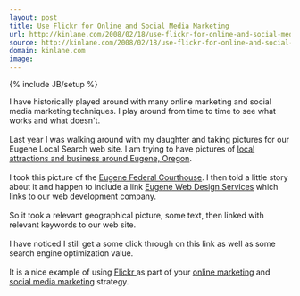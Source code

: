 ```yaml
---
layout: post
title: Use Flickr for Online and Social Media Marketing
url: http://kinlane.com/2008/02/18/use-flickr-for-online-and-social-media-marketing/
source: http://kinlane.com/2008/02/18/use-flickr-for-online-and-social-media-marketing/
domain: kinlane.com
image: 
---
```

{% include JB/setup %}<p>I have historically played around with many online marketing and social media marketing techniques.  I play around from time to time to see what works and what doesn't.<br /><br />Last year I was walking around with my daughter and taking pictures for our Eugene Local Search web site.  I am trying to have pictures of <a href="http://www.eugenelocalsearch.com/">local attractions and business around Eugene, Oregon</a>.<br /><br />I took this picture of the <a href="http://www.flickr.com/photos/7687932@N02/449187995/">Eugene Federal Courthouse</a>.  I then told a little story about it and happen to include a link  <a href="http://www.originalwebsolutions.com/">Eugene Web Design Services</a> which links to our web development company.<br /><br />So it took a relevant geographical picture, some text, then linked with relevant keywords to our web site.<br /><br />I have noticed I still get a some click through on this link as well as some search engine optimization  value.<br /><br />It is a nice example of using <a href="http://www.flickr.com/">Flickr </a>as part of your <a href="http://www.oregonlocalsearch.com/">online marketing</a> and <a href="http://www.socialmediasquad.com/">social media marketing</a> strategy.</p>
